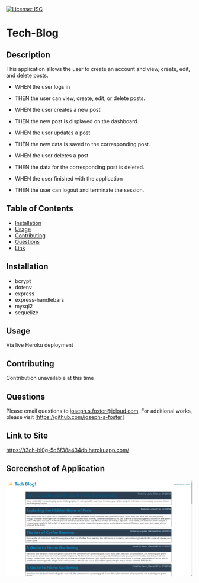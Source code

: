 [![License: ISC](https://img.shields.io/badge/License-ISC-blue.svg)](https://opensource.org/licenses/ISC)

# Tech-Blog

  ## Description
  This application allows the user to create an account and view, create, edit, and delete posts.

  - WHEN the user logs in
  - THEN the user can view, create, edit, or delete posts.

  - WHEN the user creates a new post
  - THEN the new post is displayed on the dashboard.

  - WHEN the user updates a post
  - THEN the new data is saved to the corresponding post.

  - WHEN the user deletes a post
  - THEN the data for the corresponding post is deleted. 

  - WHEN the user finished with the application
  - THEN the user can logout and terminate the session.

  ## Table of Contents
  - [Installation](#installation)
  - [Usage](#usage)
  - [Contributing](#contributing)
  - [Questions](#questions)
  - [Link](#link-to-site)

  ## Installation
  - bcrypt
  - dotenv
  - express
  - express-handlebars
  - mysql2
  - sequelize

  ## Usage
  Via live Heroku deployment

  ## Contributing
  Contribution unavailable at this time

  ## Questions
  Please email questions to joseph.s.foster@icloud.com.
  For additional works, please visit [https://github.com/joseph-s-foster]

  ## Link to Site
  https://t3ch-bl0g-5d6f38a434db.herokuapp.com/

  ## Screenshot of Application
  ![Screenshot of application](./Screenshot.png)
